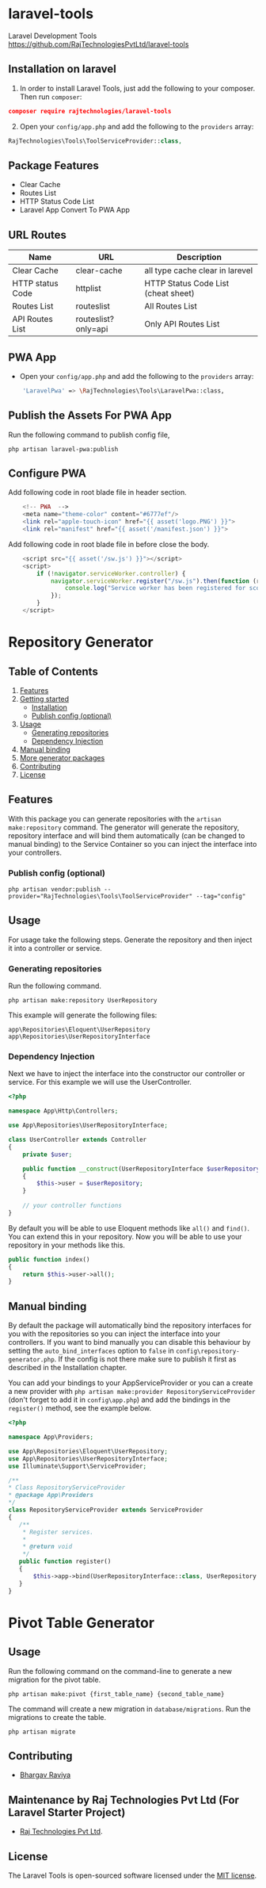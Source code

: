 # laravel-tools
Laravel Development Tools
https://github.com/RajTechnologiesPvtLtd/laravel-tools

## Installation on laravel
1) In order to install Laravel Tools, just add the following to your composer. Then run `composer`:

```json
composer require rajtechnologies/laravel-tools
```
2) Open your `config/app.php` and add the following to the `providers` array:

```php
RajTechnologies\Tools\ToolServiceProvider::class,
```
## Package Features

- Clear Cache
- Routes List
- HTTP Status Code List
- Laravel App Convert To PWA App

## URL Routes

| Name             | URL                 | Description                         |
| ---------------- | ------------------- | ----------------------------------- |
| Clear Cache      | clear-cache         | all type cache clear in larevel     |
| HTTP status Code | httplist            | HTTP Status Code List (cheat sheet) |
| Routes List      | routeslist          | All Routes List                     |
| API Routes List  | routeslist?only=api | Only API Routes List                |

## PWA App
- Open your `config/app.php` and add the following to the `providers` array: 
```bash
    'LaravelPwa' => \RajTechnologies\Tools\LaravelPwa::class,
```  
## Publish the Assets For PWA App

Run the following command to publish config file,

    php artisan laravel-pwa:publish
## Configure PWA

 Add following code in root blade file in header section.
```php
    <!-- PWA  -->
    <meta name="theme-color" content="#6777ef"/>
    <link rel="apple-touch-icon" href="{{ asset('logo.PNG') }}">
    <link rel="manifest" href="{{ asset('/manifest.json') }}">
```
Add following code in root blade file in before close the body.
```js
    <script src="{{ asset('/sw.js') }}"></script>
    <script>
        if (!navigator.serviceWorker.controller) {
            navigator.serviceWorker.register("/sw.js").then(function (reg) {
                console.log("Service worker has been registered for scope: " + reg.scope);
            });
        }
    </script>
```
# Repository Generator

## Table of Contents
  <ol>
    <li><a href="#features">Features</a></li>
    <li>
        <a href="#getting-started">Getting started</a>
        <ul>
            <li><a href="#installation">Installation</a></li>
            <li><a href="#publish-config-(optional)">Publish config (optional)</a></li>
        </ul>
    </li>
    <li>
      <a href="#usage">Usage</a>
      <ul>
        <li><a href="#generating-repositories">Generating repositories</a></li>
        <li><a href="#dependency-injection">Dependency Injection</a></li>
      </ul>
    </li>
    <li><a href="#manual-binding">Manual binding</a></li>
    <li><a href="#more-generator-packages">More generator packages</a></li>
    <li><a href="#contributing">Contributing</a></li>
    <li><a href="#license">License</a></li>
  </ol>
  
## Features
With this package you can generate repositories with the ```artisan make:repository``` command. 
The generator will generate the repository, repository interface and will bind them automatically (can be changed to 
manual binding) to the Service Container so you can inject the interface into your controllers.

### Publish config (optional)
```
php artisan vendor:publish --provider="RajTechnologies\Tools\ToolServiceProvider" --tag="config"
```

## Usage
For usage take the following steps. Generate the repository and then inject it into a controller or service.

### Generating repositories
Run the following command.
```
php artisan make:repository UserRepository
```
This example will generate the following files:
```
app\Repositories\Eloquent\UserRepository
app\Repositories\UserRepositoryInterface
```

### Dependency Injection
Next we have to inject the interface into the constructor our controller or service. For this example we will use the UserController.
```php
<?php

namespace App\Http\Controllers;

use App\Repositories\UserRepositoryInterface;

class UserController extends Controller
{
    private $user;

    public function __construct(UserRepositoryInterface $userRepository)
    {
        $this->user = $userRepository;
    }
    
    // your controller functions
}
```

By default you will be able to use Eloquent methods like ```all()``` and ```find()```.
You can extend this in your repository. Now you will be able to use your repository 
in your methods like this.
```php
public function index()
{
    return $this->user->all();
}
```
## Manual binding
By default the package will automatically bind the repository interfaces for you with the repositories so you can
inject the interface into your controllers. If you want to bind manually you can disable
this behaviour by setting the ```auto_bind_interfaces``` option to ```false``` in ```config\repository-generator.php```.
If the config is not there make sure to publish it first as described in the Installation chapter.

You can add your bindings to your AppServiceProvider or 
you can a create a new provider with ```php artisan make:provider RepositoryServiceProvider```
(don't forget to add it in ```config\app.php```) and add the bindings in the ```register()``` method, see the example below.

```php
<?php 

namespace App\Providers; 

use App\Repositories\Eloquent\UserRepository;
use App\Repositories\UserRepositoryInterface;
use Illuminate\Support\ServiceProvider; 

/** 
* Class RepositoryServiceProvider 
* @package App\Providers 
*/ 
class RepositoryServiceProvider extends ServiceProvider 
{ 
   /** 
    * Register services. 
    * 
    * @return void  
    */ 
   public function register() 
   { 
       $this->app->bind(UserRepositoryInterface::class, UserRepository::class);
   }
}
```
# Pivot Table Generator

## Usage
Run the following command on the command-line to generate a new migration for the pivot table.
```
php artisan make:pivot {first_table_name} {second_table_name}
```

The command will create a new migration in ```database/migrations```. Run the migrations to create the table.
```
php artisan migrate
```

## Contributing

- [Bhargav Raviya](https://github.com/bhargavraviya)

## Maintenance by Raj Technologies Pvt Ltd (For Laravel Starter Project)

- [Raj Technologies Pvt Ltd](http://www.rajtechnologies.com/contact-web-design-development-marketing-Ahmedabad-India-Gujarat.php).

## License

The Laravel Tools is open-sourced software licensed under the [MIT license](https://opensource.org/licenses/MIT).
